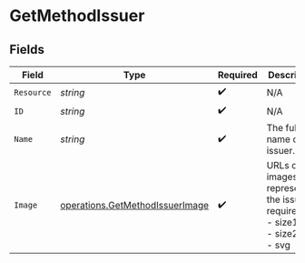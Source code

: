 # GetMethodIssuer


## Fields

| Field                                                                              | Type                                                                               | Required                                                                           | Description                                                                        | Example                                                                            |
| ---------------------------------------------------------------------------------- | ---------------------------------------------------------------------------------- | ---------------------------------------------------------------------------------- | ---------------------------------------------------------------------------------- | ---------------------------------------------------------------------------------- |
| `Resource`                                                                         | *string*                                                                           | :heavy_check_mark:                                                                 | N/A                                                                                | issuer                                                                             |
| `ID`                                                                               | *string*                                                                           | :heavy_check_mark:                                                                 | N/A                                                                                | ideal_ABNANL2A                                                                     |
| `Name`                                                                             | *string*                                                                           | :heavy_check_mark:                                                                 | The full name of the issuer.                                                       | ING Bank                                                                           |
| `Image`                                                                            | [operations.GetMethodIssuerImage](../../models/operations/getmethodissuerimage.md) | :heavy_check_mark:                                                                 | URLs of images representing the issuer.<br/>required:<br/>  - size1x<br/>  - size2x<br/>  - svg |                                                                                    |